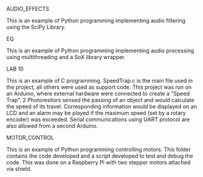 AUDIO_EFFECTS

This is an example of Python programming implementing audio filtering using the SciPy Library.

EQ

This is an example of Python programming implementing audio processing using multithreading and a SoX library wrapper.

LAB 10

This is an example of C programming. SpeedTrap.c is the main file used in the project, all others were used as support code.
This project was run on an Arduino, where external hardware were connected to create a "Speed Trap". 2 Photoresitors sensed the
passing of an object and would calculate the speed of its travel. Corresponding information would be displayed on an LCD 
and an alarm may be played if the maximum speed (set by a rotary encoder) was exceeded. Serial communications using UART
protocol are also allowed from a second Arduino.


MOTOR_CONTROL

This is an example of Python programming controlling motors. This folder contains the code developed and a script developed to test
and debug the code. This was done on a Raspberry Pi with two stepper motors attached via shield.
